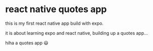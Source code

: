 # react native quotes app

this is my first react native app build with expo.

it is about learning expo and react native, building up a quotes app... 

hiha a quotes app :smiley: 

